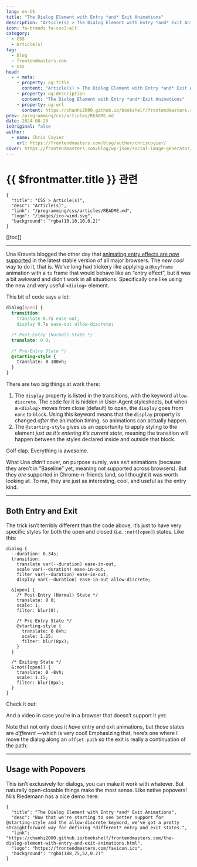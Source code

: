 ```yaml
---
lang: en-US
title: "The Dialog Element with Entry *and* Exit Animations"
description: "Article(s) > The Dialog Element with Entry *and* Exit Animations"
icon: fa-brands fa-css3-alt
category:
  - CSS
  - Article(s)
tag:
  - blog
  - frontendmasters.com
  - css
head:
  - - meta:
    - property: og:title
      content: "Article(s) > The Dialog Element with Entry *and* Exit Animations"
    - property: og:description
      content: "The Dialog Element with Entry *and* Exit Animations"
    - property: og:url
      content: https://chanhi2000.github.io/bookshelf/frontendmasters.com/the-dialog-element-with-entry-and-exit-animations.html
prev: /programming/css/articles/README.md
date: 2024-08-28
isOriginal: false
author: 
  - name: Chris Coyier
    url: https://frontendmasters.com/blog/author/chriscoyier/
cover: https://frontendmasters.com/blog/wp-json/social-image-generator/v1/image/3559
---
```


# {{ $frontmatter.title }} 관련

```component VPCard
{
  "title": "CSS > Article(s)",
  "desc": "Article(s)",
  "link": "/programming/css/articles/README.md",
  "logo": "/images/ico-wind.svg",
  "background": "rgba(10,10,10,0.2)"
}
```

[[toc]]

---

<SiteInfo
  name="The Dialog Element with Entry *and* Exit Animations"
  desc="Now that we're starting to see better support for @starting-style and the allow-discrete keyword, we've got a pretty straightforward way for defining *different* entry and exit states."
  url="https://frontendmasters.com/blog/the-dialog-element-with-entry-and-exit-animations/"
  logo="https://frontendmasters.com/favicon.ico"
  preview="https://frontendmasters.com/blog/wp-json/social-image-generator/v1/image/3559"/>

Una Kravets blogged the other day that [<FontIcon icon="fas fa-globe"/>animating entry effects are now supported](https://web.dev/blog/baseline-entry-animations?hl=en#enabling_discrete_animations_with_allow-discrete) in the latest stable version of all major browsers. The *new cool* way to do it, that is. We’ve long had trickery like applying a `@keyframe` animation with a `to` frame that would behave like an “entry effect”, but it was a bit awkward and didn’t work in all situations. Specifically one like using the new and very useful `<dialog>` element.

This bit of code says a lot:

```css
dialog[open] {
  transition: 
    translate 0.7s ease-out, 
    display 0.7s ease-out allow-discrete;

  /* Post-Entry (Normal) State */
  translate: 0 0;

  /* Pre-Entry State */
  @starting-style {
    translate: 0 100vh;
  }
}
```

There are two big things at work there:

1. The `display` property is listed in the transitions, with the keyword `allow-discrete`. The code for it is hidden in User-Agent stylesheets, but when a `<dialog>` moves from close (default) to open, the `display` goes from `none` to `block`. Using this keyword means that the `display` property is changed *after* the animation timing, so animations can actually happen.
2. The `@starting-style` gives us an opportunity to apply styling to the element *just as it’s entering it’s current state*, meaning the transition will happen between the styles declared inside and outside that block.

Golf clap. Everything is awesome.

What Una *didn’t* cover, on purpose surely, was *exit* animations (because they aren’t in “Baseline” yet, meaning not supported across browsers). But they *are* supported in Chrome-n-friends land, so I thought it was worth looking at. To me, they are just as interesting, cool, and useful as the entry kind.

---

## Both Entry and Exit

The trick isn’t terribly different than the code above, it’s just to have very specific styles for both the open and closed (*i.e.* `:not([open]`) states. Like this:

```css{7} :collapsed-lines
dialog {
  --duration: 0.34s;
  transition: 
    translate var(--duration) ease-in-out, 
    scale var(--duration) ease-in-out, 
    filter var(--duration) ease-in-out, 
    display var(--duration) ease-in-out allow-discrete;

  &[open] {
    /* Post-Entry (Normal) State */
    translate: 0 0;
    scale: 1;
    filter: blur(0);

    /* Pre-Entry State */
    @starting-style {
      translate: 0 8vh;
      scale: 1.15;
      filter: blur(8px);
    }
  }

  /* Exiting State */
  &:not([open]) {
    translate: 0 -8vh;
    scale: 1.15;
    filter: blur(8px);
  }
}
```

Check it out:

<CodePen
  user="chriscoyier"
  slug-hash="xxoPzEZ"
  title="Dialog Animate In — Fly from Above"
  :default-tab="['css','result']"
  :theme="$isDarkmode ? 'dark': 'light'"/>

And a video in case you’re in a browser that doesn’t support it yet:

<VidStack src="https://videos.files.wordpress.com/puie9YCG/cleanshot-2024-08-28-at-09.34.50_mp4_hd_1080p.mp4" />

Note that not only does it *have* entry and exit animations, but those states are *different* —which is very cool! Emphasizing that, here’s one where I move the dialog along an `offset-path` so the exit is really a continuation of the path:

<CodePen
  user="chriscoyier"
  slug-hash="rNErmmz"
  title="Dialog Entry and Exit along a Path"
  :default-tab="['css','result']"
  :theme="$isDarkmode ? 'dark': 'light'"/>

---

## Usage with Popovers

This isn’t exclusively for dialogs, you can make it work with whatever. But naturally open-closable things make the most sense. Like native popovers! Nils Riedemann has a nice demo here:

<CodePen
  user="chriscoyier"
  slug-hash="jOjLjYw"
  title="Popover and Backdrop with Enter and Leave Transition using only CSS"
  :default-tab="['css','result']"
  :theme="$isDarkmode ? 'dark': 'light'"/>

<!-- TODO: add ARTICLE CARD -->
```component VPCard
{
  "title": "The Dialog Element with Entry *and* Exit Animations",
  "desc": "Now that we're starting to see better support for @starting-style and the allow-discrete keyword, we've got a pretty straightforward way for defining *different* entry and exit states.",
  "link": "https://chanhi2000.github.io/bookshelf/frontendmasters.com/the-dialog-element-with-entry-and-exit-animations.html",
  "logo": "https://frontendmasters.com/favicon.ico",
  "background": "rgba(188,75,52,0.2)"
}
```
